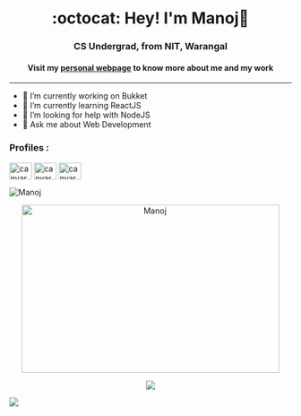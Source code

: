 <h1 align="center">:octocat: Hey! I'm Manoj👋</h1>
<h3 align="center">CS Undergrad, from NIT, Warangal</h3>
<h4 align="center">Visit my <a href="https://manojb-eresume.herokuapp.com/">personal webpage</a> to know more about me and my work</h4>
<hr>
  

- 🔭 I’m currently working on Bukket
- 🌱 I’m currently learning ReactJS
- 🤔 I’m looking for help with NodeJS
- 💬 Ask me about Web Development

<h3 align="left">Profiles : </h3>
<p> <a href="https://codeforces.com/profile/manojbvs01" target="blank"><img align="center" src="https://cdn.jsdelivr.net/npm/simple-icons@3.0.1/icons/codeforces.svg" alt="canvarer" height="30" width="40" /></a>
<!-- <a href="https://hackerrank.com/" target="blank"><img align="center" src="https://cdn.jsdelivr.net/npm/simple-icons@3.0.1/icons/hackerrank.svg" alt="canvarer" height="30" width="40" /></a> -->
<!-- <a href="https://hackerearth.com/" target="blank"><img align="center" src="https://cdn.jsdelivr.net/npm/simple-icons@3.0.1/icons/hackerearth.svg" alt="canvarer" height="30" width="40" /></a> -->
<a href="https://www.codechef.com/users/manoj_bvs" target="blank"><img align="center" src="https://cdn.jsdelivr.net/npm/simple-icons@3.0.1/icons/codechef.svg" alt="canvarer" height="30" width="40" /></a>
<a href="https://leetcode.com/manojbvs01" target="blank"><img align="center" src="https://cdn.jsdelivr.net/npm/simple-icons@3.0.1/icons/leetcode.svg" alt="canvarer" height="30" width="40" /></a>

<p align="left"> <img src="https://komarev.com/ghpvc/?username=ManojBoganadham&label=Profile%20views&color=0e75b6&style=flat" alt="Manoj" /> </p>

<p align="center">
  <img width="460" height="300" src="https://github-readme-stats.vercel.app/api?username=ManojBoganadham&show_icons=true&count_private=true" alt="Manoj" ">
</p>

<p align = "center">
  <img src = "https://github-readme-streak-stats.herokuapp.com/?user=ManojBoganadham">
</p>
                                                                                     
<img align="center" src="https://github-profile-trophy.vercel.app/?username=ManojBoganadham&column=3&margin-w=15&margin-h=15 (https://github.com/ryo-ma/github-profile-trophy)">
